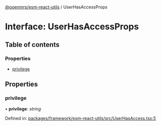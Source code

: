 [@openmrs/esm-react-utils](../API.md) / UserHasAccessProps

# Interface: UserHasAccessProps

## Table of contents

### Properties

- [privilege](userhasaccessprops.md#privilege)

## Properties

### privilege

• **privilege**: *string*

Defined in: [packages/framework/esm-react-utils/src/UserHasAccess.tsx:5](https://github.com/openmrs/openmrs-esm-core/blob/master/packages/framework/esm-react-utils/src/UserHasAccess.tsx#L5)
